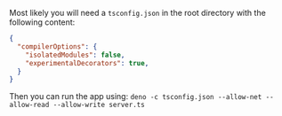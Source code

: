 Most likely you will need a `tsconfig.json` in the root directory with the following content:

```json
{
  "compilerOptions": {
    "isolatedModules": false,
    "experimentalDecorators": true,
  }
}
```

Then you can run the app using:
`deno -c tsconfig.json --allow-net --allow-read --allow-write server.ts`